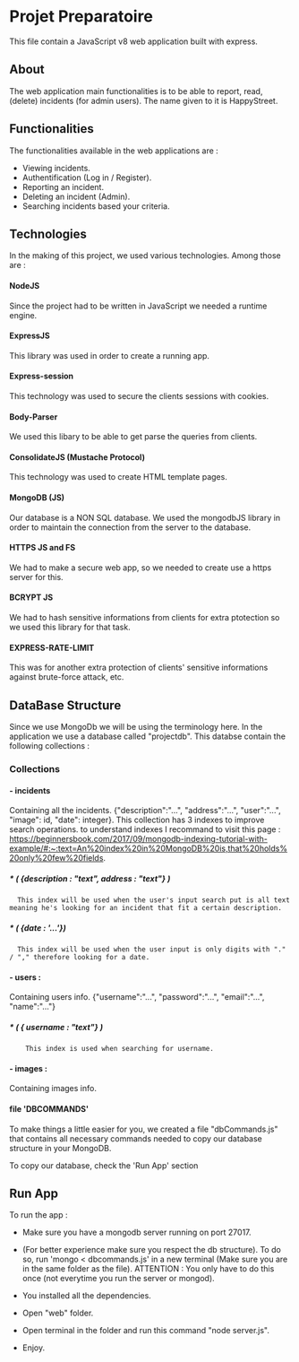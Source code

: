 # Projet Preparatoire
This file contain a JavaScript v8 web application built with express.

## About
The web application main functionalities is to be able to report, read, (delete) incidents (for admin users). The name given to it is HappyStreet.

## Functionalities
The functionalities available in the web applications are :
  - Viewing incidents.
  - Authentification (Log in / Register).
  - Reporting an incident.
  - Deleting an incident (Admin).
  - Searching incidents based your criteria.
  
## Technologies 

In the making of this project, we used various technologies. Among those are :

#### NodeJS
Since the project had to be written in JavaScript we needed a runtime engine.

#### ExpressJS
This library was used in order to create a running app.

#### Express-session
This technology was used to secure the clients sessions with cookies.

#### Body-Parser
We used this libary to be able to get parse the queries from clients.

#### ConsolidateJS (Mustache Protocol)
This technology was used to create HTML template pages.

#### MongoDB (JS)
Our database is a NON SQL database. We used the mongodbJS library in order to maintain the connection from the server to the database.

#### HTTPS JS and FS
We had to make a secure web app, so we needed to create use a https server for this.

#### BCRYPT JS
We had to hash sensitive informations from clients for extra ptotection so we used this library for that task.

#### EXPRESS-RATE-LIMIT
This was for another extra protection of clients' sensitive informations against brute-force attack, etc. 

## DataBase Structure

Since we use MongoDb we will be using the terminology here.
In the application we use a database called "projectdb". 
This databse contain the following collections :

### Collections

#### - incidents 
  Containing all the incidents. 
  {"description":"...", "address":"...", "user":"...", "image": id, "date": integer}.
  This collection has 3 indexes to improve search operations.
  to understand indexes I recommand to visit this page :
  https://beginnersbook.com/2017/09/mongodb-indexing-tutorial-with-example/#:~:text=An%20index%20in%20MongoDB%20is,that%20holds%20only%20few%20fields.
  
  ##### * ( {description : "text", address : "text"} ) 
      This index will be used when the user's input search put is all text meaning he's looking for an incident that fit a certain description.
  
  ##### * ( {date : '...'})        
      This index will be used when the user input is only digits with "." / "," therefore looking for a date.
  
#### - users : 
  Containing users info. 
  {"username":"...", "password":"...", "email":"...", "name":"..."}
  ##### * ( { username : "text"} )
        This index is used when searching for username. 
  
#### - images :
  Containing images info.

#### file 'DBCOMMANDS'
To make things a little easier for you, we created a file "dbCommands.js" that contains all necessary commands needed to copy our database structure
in your MongoDB.

To copy our database, check the 'Run App' section

## Run App

To run the app :
  - Make sure you have a mongodb server running on port 27017.
  - (For better experience make sure you respect the db structure). To do so, run 'mongo < dbcommands.js' in  a new terminal (Make sure you are in 
      the same folder as the file).
    ATTENTION : You only have to do this once (not everytime you run the server or mongod).
    
  - You installed all the dependencies.
  - Open "web" folder.
  - Open terminal in the folder and run this command "node server.js".
  - Enjoy.
